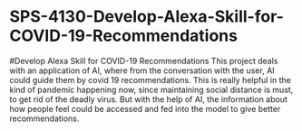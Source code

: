 # SPS-4130-Develop-Alexa-Skill-for-COVID-19-Recommendations
#Develop Alexa Skill for COVID-19 Recommendations
This project deals with an application of AI, where from the conversation with the user, AI could guide them by covid 19 recommendations. This is really helpful in the kind of pandemic happening now, since maintaining social distance is must, to get rid of the deadly virus. But with the help of AI, the information about how people feel could be accessed and fed into the model to give better recommendations.
